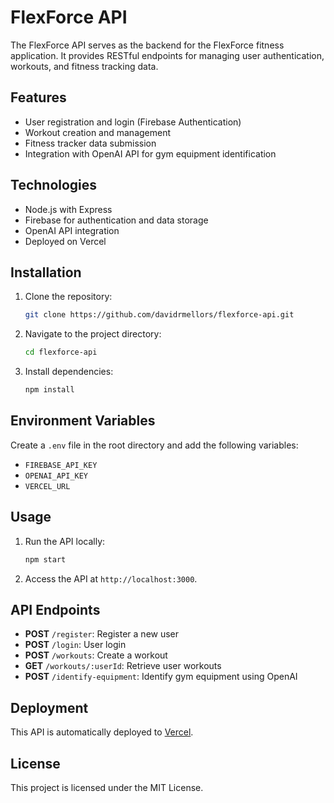 # FlexForce API

The FlexForce API serves as the backend for the FlexForce fitness application. It provides RESTful endpoints for managing user authentication, workouts, and fitness tracking data.

## Features
- User registration and login (Firebase Authentication)
- Workout creation and management
- Fitness tracker data submission
- Integration with OpenAI API for gym equipment identification

## Technologies
- Node.js with Express
- Firebase for authentication and data storage
- OpenAI API integration
- Deployed on Vercel

## Installation

1. Clone the repository:
   ```bash
   git clone https://github.com/davidrmellors/flexforce-api.git
   ```
2. Navigate to the project directory:
   ```bash
   cd flexforce-api
   ```
3. Install dependencies:
   ```bash
   npm install
   ```

## Environment Variables

Create a `.env` file in the root directory and add the following variables:

- `FIREBASE_API_KEY`
- `OPENAI_API_KEY`
- `VERCEL_URL`

## Usage

1. Run the API locally:
   ```bash
   npm start
   ```
2. Access the API at `http://localhost:3000`.

## API Endpoints

- **POST** `/register`: Register a new user
- **POST** `/login`: User login
- **POST** `/workouts`: Create a workout
- **GET** `/workouts/:userId`: Retrieve user workouts
- **POST** `/identify-equipment`: Identify gym equipment using OpenAI

## Deployment

This API is automatically deployed to [Vercel](https://flexforce-api.vercel.app).

## License

This project is licensed under the MIT License.
